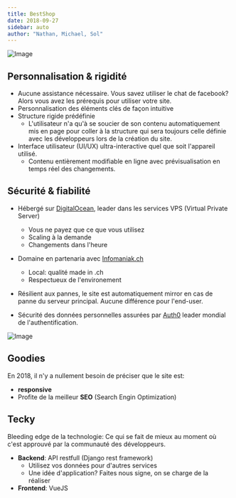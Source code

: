 ```yaml
---
title: BestShop
date: 2018-09-27
sidebar: auto
author: "Nathan, Michael, Sol"
---
```


![Image](https://i.imgur.com/LC8QQd8.png)

## Personnalisation & rigidité
* Aucune assistance nécessaire. Vous savez utiliser le chat de facebook? Alors vous avez les prérequis pour utiliser votre site.
* Personnalisation des éléments clés de façon intuitive
* Structure rigide prédéfinie
  *  L'utilisateur n'a qu'à se soucier de son contenu automatiquement mis en page pour coller à la structure qui sera toujours celle définie avec les développeurs lors de la création du site.
* Interface utilisateur (UI/UX) ultra-interactive quel que soit l'appareil utilisé.
  * Contenu entièrement modifiable en ligne avec prévisualisation en temps réel des changements.

## Sécurité & fiabilité 
* Hébergé sur [DigitalOcean](https://www.digitalocean.com/), leader dans les services  VPS (Virtual Private Server)
  * Vous ne payez que ce que vous utilisez
  * Scaling à la demande 
  * Changements dans l'heure

* Domaine en partenaria avec [Infomaniak.ch](https://www.infomaniak.com/)
  * Local: qualité made in .ch
  * Respectueux de l'environement

* Résilient aux pannes, le site est automatiquement mirror en cas de panne du serveur principal. Aucune différence pour l'end-user.
* Sécurité des données personnelles assurées par [Auth0](https://auth0.com) leader mondial de l'authentification.

![Image](https://i.imgur.com/QJMxPBy.png)

## Goodies
En 2018, il n'y a nullement besoin de préciser que le site est:
  * **responsive**
  * Profite de la meilleur **SEO** (Search Engin Optimization)

## Tecky
Bleeding edge de la technologie: Ce qui se fait de mieux au moment où c'est approuvé par la communauté des développeurs.
* **Backend**: API restfull (Django rest framework)
  * Utilisez vos données pour d'autres services
  * Une idée d'application? Faites nous signe, on se charge de la réaliser
* **Frontend**: VueJS